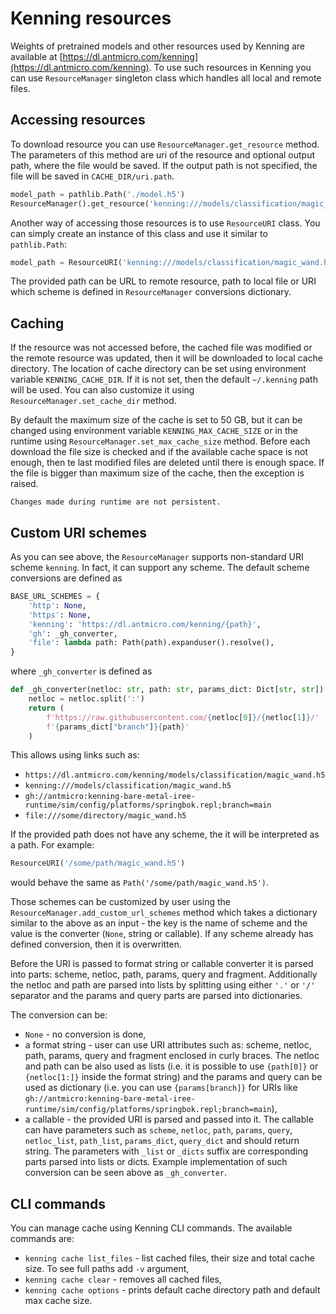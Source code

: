 # Kenning resources

Weights of pretrained models and other resources used by Kenning are available at [https://dl.antmicro.com/kenning](https://dl.antmicro.com/kenning).
To use such resources in Kenning you can use `ResourceManager` singleton class which handles all local and remote files.

## Accessing resources
To download resource you can use `ResourceManager.get_resource` method.
The parameters of this method are uri of the resource and optional output path, where the file would be saved.
If the output path is not specified, the file will be saved in `CACHE_DIR/uri.path`.
```python
model_path = pathlib.Path('./model.h5')
ResourceManager().get_resource('kenning:///models/classification/magic_wand.h5', model_path)
```

Another way of accessing those resources is to use `ResourceURI` class.
You can simply create an instance of this class and use it similar to `pathlib.Path`:
```python
model_path = ResourceURI('kenning:///models/classification/magic_wand.h5')
```
The provided path can be URL to remote resource, path to local file or URI which scheme is defined in `ResourceManager` conversions dictionary.

## Caching
If the resource was not accessed before, the cached file was modified or the remote resource was updated, then it will be downloaded to local cache directory.
The location of cache directory can be set using environment variable `KENNING_CACHE_DIR`.
If it is not set, then the default `~/.kenning` path will be used.
You can also customize it using `ResourceManager.set_cache_dir` method.

By default the maximum size of the cache is set to 50 GB, but it can be changed using environment variable `KENNING_MAX_CACHE_SIZE` or in the runtime using `ResourceManager.set_max_cache_size` method.
Before each download the file size is checked and if the available cache space is not enough, then te last modified files are deleted until there is enough space.
If the file is bigger than maximum size of the cache, then the exception is raised.

```{note}
Changes made during runtime are not persistent.
```

## Custom URI schemes
As you can see above, the `ResourceManager` supports non-standard URI scheme `kenning`.
In fact, it can support any scheme.
The default scheme conversions are defined as
```python
BASE_URL_SCHEMES = {
    'http': None,
    'https': None,
    'kenning': 'https://dl.antmicro.com/kenning/{path}',
    'gh': _gh_converter,
    'file': lambda path: Path(path).expanduser().resolve(),
}
```
where `_gh_converter` is defined as
```python
def _gh_converter(netloc: str, path: str, params_dict: Dict[str, str]) -> str:
    netloc = netloc.split(':')
    return (
        f'https://raw.githubusercontent.com/{netloc[0]}/{netloc[1]}/'
        f'{params_dict["branch"]}{path}'
    )
```
This allows using links such as:
- `https://dl.antmicro.com/kenning/models/classification/magic_wand.h5`
- `kenning:///models/classification/magic_wand.h5`
- `gh://antmicro:kenning-bare-metal-iree-runtime/sim/config/platforms/springbok.repl;branch=main`
- `file:///some/directory/magic_wand.h5`

If the provided path does not have any scheme, the it will be interpreted as a path.
For example:
```python
ResourceURI('/some/path/magic_wand.h5')
```
would behave the same as `Path('/some/path/magic_wand.h5')`.

Those schemes can be customized by user using the `ResourceManager.add_custom_url_schemes` method which takes a dictionary similar to the above as an input - the key is the name of scheme and the value is the converter (`None`, string or callable).
If any scheme already has defined conversion, then it is overwritten.

Before the URI is passed to format string or callable converter it is parsed into parts: scheme, netloc, path, params, query and fragment.
Additionally the netloc and path are parsed into lists by splitting using either `'.'` or `'/'` separator and the params and query parts are parsed into dictionaries.

The conversion can be:
- `None` - no conversion is done,
- a format string - user can use URI attributes such as: scheme, netloc, path, params, query and fragment enclosed in curly braces.
The netloc and path can be also used as lists (i.e. it is possible to use `{path[0]}` or `{netloc[1:]}` inside the format string) and the params and query can be used as dictionary (i.e. you can use `{params[branch]}` for URIs like `gh://antmicro:kenning-bare-metal-iree-runtime/sim/config/platforms/springbok.repl;branch=main`),
- a callable - the provided URI is parsed and passed into it.
The callable can have parameters such as `scheme`, `netloc`, `path`, `params`, `query`, `netloc_list`, `path_list`, `params_dict`, `query_dict` and should return string.
The parameters with `_list` or `_dicts` suffix are corresponding parts parsed into lists or dicts.
Example implementation of such conversion can be seen above as `_gh_converter`.

## CLI commands

You can manage cache using Kenning CLI commands.
The available commands are:
- `kenning cache list_files` - list cached files, their size and total cache size.
To see full paths add `-v` argument,
- `kenning cache clear` - removes all cached files,
- `kenning cache options` - prints default cache directory path and default max cache size.
